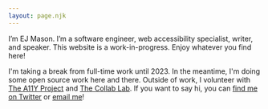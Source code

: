 ```yaml
---
layout: page.njk
---
```


I’m EJ Mason. I’m a software engineer, web accessibility specialist, writer, and speaker. This website is a work-in-progress. Enjoy whatever you find here!

I'm taking a break from full-time work until 2023. In the meantime, I'm doing some open source work here and there. Outside of work, I volunteer with [The A11Y Project](https://www.a11yproject.com/) and [The Collab Lab](https://the-collab-lab.codes). If you want to say hi, you can [find me on Twitter](https://www.twitter.com/codeability) or [email me](mailto:hey@ejmason.com)!
